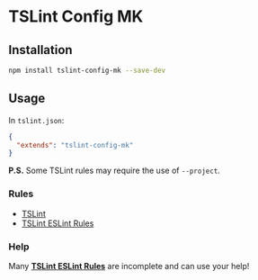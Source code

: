 # TSLint Config MK

## Installation

```sh
npm install tslint-config-mk --save-dev
```

## Usage

In `tslint.json`:

```json
{
  "extends": "tslint-config-mk"
}
```

**P.S.** Some TSLint rules may require the use of `--project`.

### Rules

* [TSLint](https://www.npmjs.com/package/tslint)
* [TSLint ESLint Rules](https://www.npmjs.com/package/tslint-eslint-rules)

### Help

Many [**TSLint ESLint Rules**](https://github.com/buzinas/tslint-eslint-rules#rules-copied-from-the-eslint-website) are incomplete and can use your help!

